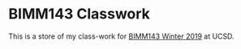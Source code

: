 # BIMM143 Classwork
This is a store of my class-work for [BIMM143 Winter 2019](https://bioboot.github.io/bimm143_W19/) at UCSD.
